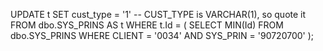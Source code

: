 UPDATE t
SET    cust_type = '1'          -- CUST_TYPE is VARCHAR(1), so quote it
FROM   dbo.SYS_PRINS AS t
WHERE  t.Id = (
  SELECT MIN(Id)
  FROM dbo.SYS_PRINS
  WHERE CLIENT = '0034' AND SYS_PRIN = '90720700'
);
